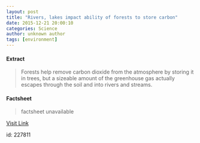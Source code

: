 ```yaml
---
layout: post
title: "Rivers, lakes impact ability of forests to store carbon"
date: 2015-12-21 20:00:10
categories: Science
author: unknown author
tags: [environment]
---
```



#### Extract
>Forests help remove carbon dioxide from the atmosphere by storing it in trees, but a sizeable amount of the greenhouse gas actually escapes through the soil and into rivers and streams.

#### Factsheet
>factsheet unavailable

[Visit Link](http://phys.org/news/2015-12-rivers-lakes-impact-ability-forests.html)

id:  227811
